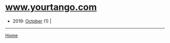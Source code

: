 # www.yourtango.com

  * 2019: 
      [October](./www-yourtango-com-2019-10.md) (1) | 

----

[Home](../)
